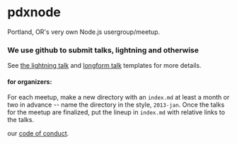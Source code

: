 pdxnode
=======

Portland, OR's very own Node.js usergroup/meetup.

### We use github to submit talks, lightning and otherwise

See [the lightning talk](lightning-talk-template.md) and [longform talk](talk-template.md)
templates for more details. 

#### for organizers:

For each meetup, make a new directory with an `index.md` at least a month or two in advance --
name the directory in the style, `2013-jan`. Once the talks for the meetup are finalized, put
the lineup in `index.md` with relative links to the talks.

our [code of conduct](code-of-conduct.md).


